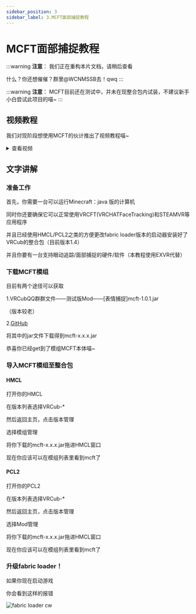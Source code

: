 ```yaml
---
sidebar_position: 3
sidebar_label: 3.MCFT面部捕捉教程
---
```


# MCFT面部捕捉教程

:::warning
**注意**：
我们正在重构本片文档，请稍后查看

什么？你还想催催？群里@WCNMSSB去！qwq
:::


:::warning
**注意**：
MCFT目前还在测试中，并未在现整合包内试装，不建议新手小白尝试此项目的喵~
:::

## 视频教程

我们对现阶段想使用MCFT的伙计推出了视频教程喵~
<details>
  <summary>查看视频</summary>
 <iframe src="//player.bilibili.com/player.html?isOutside=true&aid=114615094612673&bvid=BV1iY7QzYE8b&cid=30292053872&p=1" scrolling="no" border="0" frameborder="no" framespacing="0" allowfullscreen="true"></iframe>
</details>


## 文字讲解

### 准备工作

首先，你需要一台可以运行Minecraft：java 版的计算机

同时你还要确保它可以正常使用VRCFT(VRCHATFaceTracking)和STEAMVR等应用程序

并且已经使用HMCL/PCL2之类的方便更改fabric loader版本的启动器安装好了VRCub的整合包（目前版本1.4）

并且你要有一台支持眼动追踪/面部捕捉的硬件/软件（本教程使用EXVR代替）

### 下载MCFT模组

目前有两个途径可以获取

1.VRCubQQ群群文件——测试版Mod——[表情捕捉]mcft-1.0.1.jar

（版本较老）

2.[GitHub](https://github.com/squi2rel/MCFaceTracking/releases)

将其中的jar文件下载得到mcft-x.x.x.jar

恭喜你已经get到了模组MCFT本体喵~

### 导入MCFT模组至整合包

#### HMCL

打开你的HMCL

在版本列表选择VRCub-*

然后返回主页，点击版本管理

选择模组管理

将你下载的mcft-x.x.x.jar拖进HMCL窗口

现在你应该可以在模组列表里看到mcft了

#### PCL2

打开你的PCL2

在版本列表选择VRCub-*

然后返回主页，点击版本管理

选择Mod管理

将你下载的mcft-x.x.x.jar拖进HMCL窗口

现在你应该可以在模组列表里看到mcft了


### 升级fabric loader！

如果你现在启动游戏

你会看到这样的报错

![fabric loader cw](https://raw.githubusercontent.com/WCNMSSB/vrcub.github.io/refs/heads/main/static/img/mcftfbe.png)